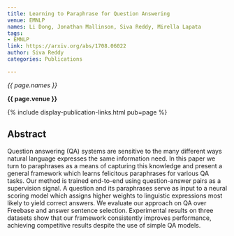 ```yaml
---
title: Learning to Paraphrase for Question Answering
venue: EMNLP
names: Li Dong, Jonathan Mallinson, Siva Reddy, Mirella Lapata
tags:
- EMNLP
link: https://arxiv.org/abs/1708.06022
author: Siva Reddy
categories: Publications

---
```


*{{ page.names }}*

**{{ page.venue }}**

{% include display-publication-links.html pub=page %}

## Abstract

Question answering (QA) systems are sensitive to the many different ways natural language expresses the same information need. In this paper we turn to paraphrases as a means of capturing this knowledge and present a general framework which learns felicitous paraphrases for various QA tasks. Our method is trained end-to-end using question-answer pairs as a supervision signal. A question and its paraphrases serve as input to a neural scoring model which assigns higher weights to linguistic expressions most likely to yield correct answers. We evaluate our approach on QA over Freebase and answer sentence selection. Experimental results on three datasets show that our framework consistently improves performance, achieving competitive results despite the use of simple QA models.